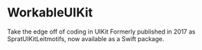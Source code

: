 # WorkableUIKit
 Take the edge off of coding in UIKit
Formerly published in 2017 as SpratUIKitLeitmotifs, now available as a Swift package. 
